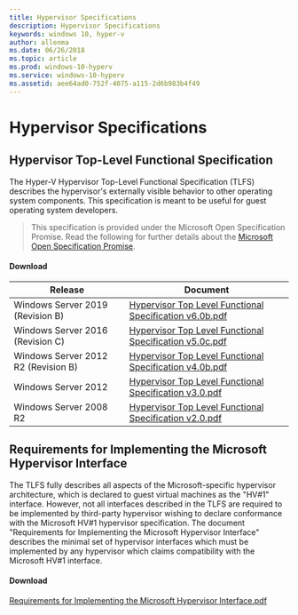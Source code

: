 ```yaml
---
title: Hypervisor Specifications
description: Hypervisor Specifications
keywords: windows 10, hyper-v
author: allenma
ms.date: 06/26/2018
ms.topic: article
ms.prod: windows-10-hyperv
ms.service: windows-10-hyperv
ms.assetid: aee64ad0-752f-4075-a115-2d6b983b4f49
---
```


# Hypervisor Specifications

## Hypervisor Top-Level Functional Specification

The Hyper-V Hypervisor Top-Level Functional Specification (TLFS) describes the hypervisor's externally visible behavior to other operating system components. This specification is meant to be useful for guest operating system developers.
  
> This specification is provided under the Microsoft Open Specification Promise.  Read the following for further details about the [Microsoft Open Specification Promise](https://docs.microsoft.com/openspecs/dev_center/ms-devcentlp/51a0d3ff-9f77-464c-b83f-2de08ed28134).  

#### Download
Release | Document
--- | ---
Windows Server 2019 (Revision B) | [Hypervisor Top Level Functional Specification v6.0b.pdf](https://github.com/MicrosoftDocs/Virtualization-Documentation/raw/live/tlfs/Hypervisor%20Top%20Level%20Functional%20Specification%20v6.0b.pdf)
Windows Server 2016 (Revision C) | [Hypervisor Top Level Functional Specification v5.0c.pdf](https://github.com/MicrosoftDocs/Virtualization-Documentation/raw/live/tlfs/Hypervisor%20Top%20Level%20Functional%20Specification%20v5.0C.pdf)
Windows Server 2012 R2 (Revision B) | [Hypervisor Top Level Functional Specification v4.0b.pdf](https://github.com/Microsoft/Virtualization-Documentation/raw/live/tlfs/Hypervisor%20Top%20Level%20Functional%20Specification%20v4.0b.pdf)
Windows Server 2012 | [Hypervisor Top Level Functional Specification v3.0.pdf](https://github.com/Microsoft/Virtualization-Documentation/raw/live/tlfs/Hypervisor%20Top%20Level%20Functional%20Specification%20v3.0.pdf)
Windows Server 2008 R2 | [Hypervisor Top Level Functional Specification v2.0.pdf](https://github.com/Microsoft/Virtualization-Documentation/raw/live/tlfs/Hypervisor%20Top%20Level%20Functional%20Specification%20v2.0.pdf)

## Requirements for Implementing the Microsoft Hypervisor Interface

The TLFS fully describes all aspects of the Microsoft-specific hypervisor architecture, which is declared to guest virtual machines as the "HV#1" interface.  However, not all interfaces described in the TLFS are required to be implemented by third-party hypervisor wishing to declare conformance with the Microsoft HV#1 hypervisor specification. The document "Requirements for Implementing the Microsoft Hypervisor Interface" describes the minimal set of hypervisor interfaces which must be implemented by any hypervisor which claims compatibility with the Microsoft HV#1 interface.

#### Download

[Requirements for Implementing the Microsoft Hypervisor Interface.pdf](https://github.com/Microsoft/Virtualization-Documentation/raw/master/tlfs/Requirements%20for%20Implementing%20the%20Microsoft%20Hypervisor%20Interface.pdf)
